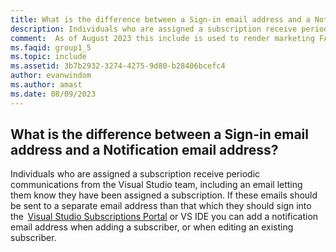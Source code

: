 ```yaml
---
title: What is the difference between a Sign-in email address and a Notification email address?
description: Individuals who are assigned a subscription receive periodic communications from the Visual Studio team, including an email...
comment:  As of August 2023 this include is used to render marketing FAQ content for VS Subscriptions in the following portals - VSCom, Manage, and My portals. It was not used for learn.microsoft.com content at that time.  SMEs are Evan Windom and Larissa Crawford of Red Door Collaborative and Sharvari Dighe.
ms.faqid: group1_5
ms.topic: include
ms.assetid: 3b7b2932-3274-4275-9d80-b28406bcefc4
author: evanwindom
ms.author: amast
ms.date: 08/09/2023
---
```


## What is the difference between a Sign-in email address and a Notification email address?

Individuals who are assigned a subscription receive periodic communications from the Visual Studio team, including an email letting them know they have been assigned a subscription. If these emails should be sent to a separate email address than that which they should sign into the  [Visual Studio Subscriptions Portal](https://my.visualstudio.com/) or VS IDE you can add a notification email address when adding a subscriber, or when editing an existing subscriber.
